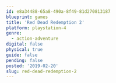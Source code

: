 ```yaml
---
id: e8a34488-65a8-490a-8f49-81d270813187
blueprint: games
title: 'Red Dead Redemption 2'
platform: playstation-4
genre:
  - action-adventure
digital: false
physical: true
guide: false
pending: false
posted: '2019-02-20'
slug: red-dead-redemption-2
---
```

